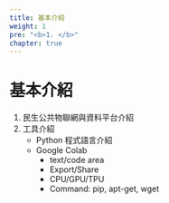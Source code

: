 ```yaml
---
title: 基本介紹
weight: 1
pre: "<b>1. </b>"
chapter: true
---
```


# 基本介紹

1. 民生公共物聯網與資料平台介紹
2. 工具介紹
    - Python 程式語言介紹
    - Google Colab
        - text/code area
        - Export/Share
        - CPU/GPU/TPU
        - Command: pip, apt-get, wget
